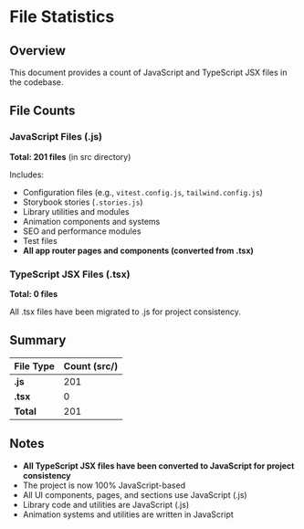 # File Statistics

## Overview
This document provides a count of JavaScript and TypeScript JSX files in the codebase.

## File Counts

### JavaScript Files (.js)
**Total: 201 files** (in src directory)

Includes:
- Configuration files (e.g., `vitest.config.js`, `tailwind.config.js`)
- Storybook stories (`.stories.js`)
- Library utilities and modules
- Animation components and systems
- SEO and performance modules
- Test files
- **All app router pages and components (converted from .tsx)**

### TypeScript JSX Files (.tsx)
**Total: 0 files**

All .tsx files have been migrated to .js for project consistency.

## Summary

| File Type | Count (src/) |
|-----------|--------------|
| **.js**   | 201          |
| **.tsx**  | 0            |
| **Total** | 201          |

## Notes
- **All TypeScript JSX files have been converted to JavaScript for project consistency**
- The project is now 100% JavaScript-based
- All UI components, pages, and sections use JavaScript (.js)
- Library code and utilities are JavaScript (.js)
- Animation systems and utilities are written in JavaScript

